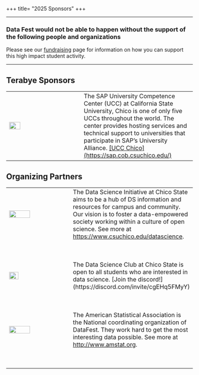 +++
title= "2025 Sponsors"
+++


----

### Data Fest would not be able to happen without the support of the following people and organizations

Please see our [fundraising](../fundraising/) page for information on how you can support this high impact student activity. 

----

## Terabye Sponsors


<table border="0" align="center">
<colgroup>
<col width="40%" />
<col width="60%" />
</colgroup>
<!--
  <tbody>
 <tr>
    <td align="left" markdown="span"><img src="../img/clients/CFE_BUS_wildcat_horizontal.png" style="width:50%"></img></td>
    <td>The Center for Entrepreneurship is dedicated to providing the resources, inspiration, support, and mentorship to help inspired learners and doers develop ideas and launch valuable businesses. We seek to build a cohesive and collaborative interdisciplinary environment that brings together the resources of the university, community and private sector.
        <a href ="https://chicostart.com/">https://chicostart.com/</a></td>
  </tr>
  
  <tr><td height= "50"> </td> <td></td></tr>
  -->
  <!--
 <tr>
    <td align="left" markdown="span"><img src="../img/clients/cs_logo_stacked.png" style="width:40%"></img></td>
    <td>ChicoSTART is an Accelerated by California Innovation Hub representing 20+ counties in the North State. We support and enrich Northern California’s entrepreneurial & tech ecosystem by providing startups the resources they need to start, grow and thrive. 
        <a href ="https://chicostart.com/">https://chicostart.com/</a></td>
  </tr>
  
  <tr><td height= "50"> </td> <td></td></tr>
-->
<!--
  <tr>
    <td align="left" markdown="span"><img src="../img/clients/gt_logo_stacked.png" style="width:40%"></img></td>
    <td> GrowTECH: Together we grow, support, and connect the thriving tech and entrepreneurial hub in Chico and Northern California.
        <a href ="https://growtech.io//">https://growtech.io/</a></td>
  </tr>
  

  <tr><td height= "50"> </td> <td></td></tr>
-->


  <tr>
    <td align="left" markdown="span"><img src="../img/clients/sap" style="width:40%"></img></td>
    <td> The SAP University Competence Center (UCC) at California State University, Chico is one of only five UCCs throughout the world. The center provides hosting services and technical support to universities that participate in SAP’s University Alliance.
        <a href ="https://sap.cob.csuchico.edu/">[UCC Chico](https://sap.cob.csuchico.edu/)</a></td>
  </tr>
  
  </tbody>
</table>


## Organizing Partners

<table border="0" align="center">
<colgroup>
<col width="40%" />
<col width="60%" />
</colgroup
  <tbody>
  
  <tr>
  
  
  </tr>
  
  <tr>
    <td><img src="../img/clients/DSI_Logo_Horizontal_Small.jpg" style="width:60%"></img></td>
    <td> The Data Science Initiative at Chico State aims to be a hub of DS information and resources for campus and community. Our vision is to foster a data-empowered society working within a culture of open science. See more at <a href="https://www.csuchico.edu/datascience">https://www.csuchico.edu/datascience</a>. </td>
  </tr>
  
  <tr><td height= "50"> </td> <td></td></tr>
  
  <tr>
    <td><img src="../img/clients/dsclub.png" style="width:40%"></img></td>
    <td> The Data Science Club at Chico State is open to all students who are interested in data science. [Join the discord!](https://discord.com/invite/cgEHq5FMyY) </td>
  </tr>

  <tr><td height= "50"> </td> <td></td></tr>
  
   <tr>
    <td><img src="../img/clients/asa_logo.jpg" style="width:60%"></img></td>
    <td>The American Statistical Association is the National coordinating organization of DataFest. 
        They work hard to get the most interesting data possible. 
        See more at <a href="http://www.amstat.org">http://www.amstat.org</a>. </td>
  </tr>
  
  <tr><td height= "50"> </td> <td></td></tr>
    
  </tbody>
</table>


